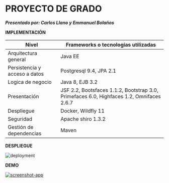 # PROYECTO DE GRADO #

***Presentado por: Carlos Llano y Emmanuel Bolaños***

**IMPLEMENTACIÓN**

| Nivel | Frameworks o tecnologías utilizadas |
| ------------- | ------------- |
| Arquitectura general  | Java EE  |
| Persistencia y acceso a datos  | Postgresql 9.4, JPA 2.1  |
| Logica de negocio  | Java 8, EJB 3.2  |
| Presentación  | JSF 2.2, Bootsfaces 1.1.2, Bootstrap 3.0, Primefaces 6.0, Highfaces 1.2, Omnifaces 2.6.7 |
| Despliegue | Docker, Wildfly 11   |
| Seguridad  | Apache shiro 1.3.2  |
| Gestión de dependencias  | Maven  |

**DESPLIEGUE**

![deployment](https://user-images.githubusercontent.com/17281733/42674168-38537140-8634-11e8-9ee8-d9841fbb2a0b.png)

**DEMO**

[![screenshot-app](https://user-images.githubusercontent.com/17281733/42716707-76656608-86c2-11e8-8058-5ed467427954.png)](https://www.youtube.com/watch?v=gG0xlLuyDi4)
